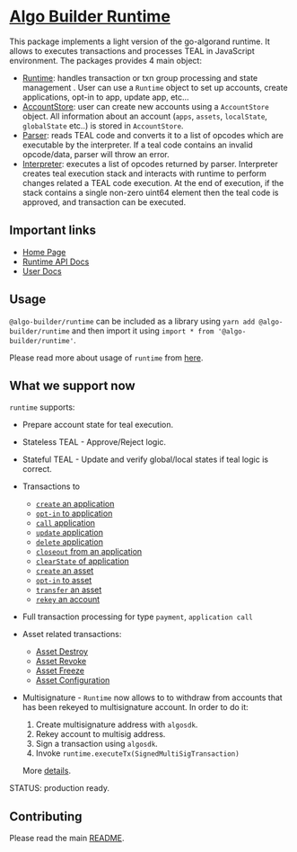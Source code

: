# [Algo Builder Runtime](https://algobuilder.dev/)

This package implements a light version of the go-algorand runtime. It allows to executes transactions and processes TEAL in JavaScript environment. The packages provides 4 main object:

- [Runtime](https://github.com/scale-it/algo-builder/blob/master/packages/runtime/src/runtime.ts): handles transaction or txn group processing and state management . User can use a `Runtime` object to set up accounts, create applications, opt-in to app, update app, etc...
- [AccountStore](https://github.com/scale-it/algo-builder/blob/master/packages/runtime/src/account.ts): user can create new accounts using a `AccountStore` object. All information about an account (`apps`, `assets`, `localState`, `globalState` etc..) is stored in `AccountStore`.
- [Parser](https://github.com/scale-it/algo-builder/tree/master/packages/runtime/src/parser): reads TEAL code and converts it to a list of opcodes which are executable by the interpreter. If a teal code contains an invalid opcode/data, parser will throw an error.
- [Interpreter](https://github.com/scale-it/algo-builder/tree/master/packages/runtime/src/interpreter): executes a list of opcodes returned by parser. Interpreter creates teal execution stack and interacts with runtime to perform changes related a TEAL code execution. At the end of execution, if the stack contains a single non-zero uint64 element then the teal code is approved, and transaction can be executed.

## Important links

- [Home Page](https://algobuilder.dev/)
- [Runtime API Docs](https://algobuilder.dev/api/runtime/index.html)
- [User Docs](https://algobuilder.dev/guide/README)

## Usage

`@algo-builder/runtime` can be included as a library using `yarn add @algo-builder/runtime` and then import it using `import * from '@algo-builder/runtime'`.

Please read more about usage of `runtime` from [here](https://scale-it.github.io/algo-builder/guide/testing-teal.html).

## What we support now

`runtime` supports:

- Prepare account state for teal execution.
- Stateless TEAL - Approve/Reject logic.
- Stateful TEAL - Update and verify global/local states if teal logic is correct.
- Transactions to

  - [`create` an application](https://developer.algorand.org/docs/features/asc1/stateful/sdks/#create)
  - [`opt-in` to application](https://developer.algorand.org/docs/features/asc1/stateful/sdks/#opt-in)
  - [`call` application](https://developer.algorand.org/docs/features/asc1/stateful/sdks/#call-noop)
  - [`update` application](https://developer.algorand.org/docs/features/asc1/stateful/sdks/#update)
  - [`delete` application](https://developer.algorand.org/docs/features/asc1/stateful/sdks/#delete)
  - [`closeout` from an application](https://developer.algorand.org/docs/features/asc1/stateful/sdks/#close-out)
  - [`clearState` of application](https://developer.algorand.org/docs/features/asc1/stateful/sdks/#clear-state)
  - [`create` an asset](https://developer.algorand.org/docs/features/transactions/#create-an-asset)
  - [`opt-in` to asset](https://developer.algorand.org/docs/features/transactions/#asset-transfer-transaction)
  - [`transfer` an asset](https://developer.algorand.org/docs/reference/transactions/#asset-transfer-transaction)
  - [`rekey` an account](https://developer.algorand.org/docs/get-details/accounts/rekey/?from_query=rekey#create-publication-overlay)

- Full transaction processing for type `payment`, `application call`
- Asset related transactions:
  - [Asset Destroy](https://developer.algorand.org/docs/reference/transactions/#asset-configuration-transaction)
  - [Asset Revoke](https://developer.algorand.org/docs/reference/transactions/#asset-clawback-transaction)
  - [Asset Freeze](https://developer.algorand.org/docs/reference/transactions/#asset-freeze-transaction)
  - [Asset Configuration](https://developer.algorand.org/docs/reference/transactions/#asset-configuration-transaction)

- Multisignature - `Runtime` now allows to to withdraw from accounts that has been rekeyed to
multisignature account. In order to do it:
  1. Create multisignature address with `algosdk`.
  2. Rekey account to multisig address. 
  3. Sign a transaction using `algosdk`.
  4. Invoke `runtime.executeTx(SignedMultiSigTransaction)`

  More [details](https://developer.algorand.org/docs/get-details/transactions/signatures/#multisignatures).


STATUS: production ready.

## Contributing

Please read the main [README](https://github.com/scale-it/algo-builder/blob/master/README.md).
